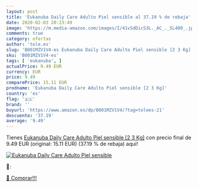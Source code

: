 ```yaml
---
layout: post
title: 'Eukanuba Daily Care Adulto Piel sensible al 37.19 % de rebaja'
date: 2020-02-03 20:23:49
image: 'https://m.media-amazon.com/images/I/41vSdDicS3L._AC_._SL400_.jpg'
comments: true
category: ofertas
author: 'tole.es'
slug: 'B001MZV1V4-es Eukanuba Daily Care Adulto Piel sensible [2 3 Kg]'
sku: 'B001MZV1V4-es'
tags: [ 'eukanuba', ]
actualPrice: 9.49 EUR
currency: EUR
price: 9.49
comparePrice: 15.11 EUR
prodname: 'Eukanuba Daily Care Adulto Piel sensible [2 3 Kg]'
country: 'es'
flag: '🇪🇸'
brand: ''
buyurl: 'https://www.amazon.es/dp/B001MZV1V4/?tag=tolees-21'
descuento: '37.19'
average: '9.49'
---
```


Tienes [Eukanuba Daily Care Adulto Piel sensible [2 3 Kg]](https://www.amazon.es/dp/B001MZV1V4/?tag=tolees-21) con precio final de  9.49 EUR (original: 15.11 EUR) (37.19 %  de rebaja) aqui!

[![Eukanuba Daily Care Adulto Piel sensible](https://m.media-amazon.com/images/I/41vSdDicS3L._AC_._SL400_.jpg)](https://www.amazon.es/dp/B001MZV1V4/?tag=tolees-21)

🔎:


[🛒 Comprar!!!](https://www.amazon.es/dp/B001MZV1V4/?tag=tolees-21)
